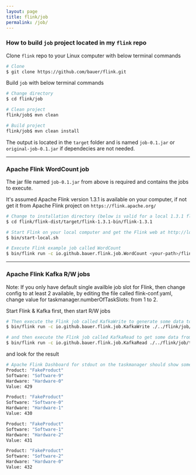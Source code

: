 ```yaml
---
layout: page
title: flink/job
permalink: /job/
---
```


### How to build `job` project located in my `flink` repo

Clone `flink` repo to your Linux computer with below terminal commands
~~~bash
# Clone
$ git clone https://github.com/bauer/flink.git
~~~

Build `job` with below terminal commands
~~~bash
# Change directory
$ cd flink/job

# Clean project
flink/job$ mvn clean

# Build project
flink/job$ mvn clean install
~~~

The output is located in the `target` folder and is named `job-0.1.jar` or `original-job-0.1.jar` if dependecies are not needed.

---
### Apache Flink WordCount job

The jar file named `job-0.1.jar` from above is required and contains the jobs to execute.

It's assumed Apache Flink version 1.3.1 is available on your computer, if not get it from Apache Flink project on `https://flink.apache.org/`

~~~bash
# Change to installation directory (below is valid for a local 1.3.1 flink build from source code)
$ cd flink/flink-dist/target/flink-1.3.1-bin/flink-1.3.1

# Start Flink on your local computer and get the Flink web at http://localhost:8081
$ bin/start-local.sh

# Execute Flink example job called WordCount
$ bin/flink run -c io.github.bauer.flink.job.WordCount <your-path>/flink/job/target/job-0.1.jar
~~~
---
### Apache Flink Kafka R/W jobs

Note: If you only have default single availble job slot for Flink, then change config to at least 2 available,
by editing the file called flink-conf.yaml, change value for taskmanager.numberOfTaskSlots: from 1 to 2.

Start Flink & Kafka first, then start R/W jobs
~~~bash
# Then execute the Flink job called KafkaWrite to generate some data to Kafka with below
$ bin/flink run -c io.github.bauer.flink.job.KafkaWrite ./../flink/job/target/job-0.1.jar --topic KafkaTest

# and then execute the Flink job called KafkaRead to get some data from Kafka wit below command
$ bin/flink run -c io.github.bauer.flink.job.KafkaRead ./../flink/job/target/job-0.1.jar --topic KafkaTest
~~~

and look for the result
~~~bash
# Apache Flink Dashboard for stdout on the taskmanager should show something simular to below output
Product: "FakeProduct"
Software: "Software-9"
Hardware: "Hardware-0"
Value: 429

Product: "FakeProduct"
Software: "Software-0"
Hardware: "Hardware-1"
Value: 430

Product: "FakeProduct"
Software: "Software-1"
Hardware: "Hardware-2"
Value: 431

Product: "FakeProduct"
Software: "Software-2"
Hardware: "Hardware-0"
Value: 432
~~~
